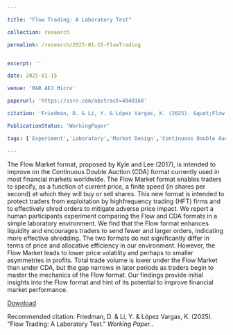 ```yaml
---

title: "Flow Trading: A Laboratory Test"

collection: research

permalink: /research/2025-01-15-FlowTrading


excerpt: ''

date: 2025-01-15

venue: 'R&R AEJ Micro'

paperurl: 'https://ssrn.com/abstract=4940168'

citation: 'Friedman, D. & Li, Y. & López Vargas, K. (2025). &quot;Flow Trading: A Laboratory Test.&quot; <i>Working Paper</i>.'

PublicationStatus: 'WorkingPaper'

tags: ['Experiment','Laboratory','Market Design','Continuous Double Auction','Continuous Limit Order Book','Flow Trading, Financial Markets','Laboratory Experiments','High-Frequency Trading','Price Impact','Experimental Finance']

---
```

The Flow Market format, proposed by Kyle and Lee (2017), is intended to improve on the Continuous Double Auction (CDA) format currently used in most financial markets worldwide. The Flow Market format enables traders to specify, as a function of current price, a finite speed (in shares per second) at which they will buy or sell shares. This new format is intended to protect traders from exploitation by highfrequency trading (HFT) firms and to effectively shred orders to mitigate adverse price impact. We report a human participants experiment comparing the Flow and CDA formats in a simple laboratory environment. We find that the Flow format enhances liquidity and encourages traders to send fewer and larger orders, indicating more effective shredding. The two formats do not significantly differ in terms of price and allocative efficiency in our environment. However, the Flow Market leads to lower price volatility and perhaps to smaller asymmetries in profits. Total trade volume is lower under the Flow Market than under CDA, but the gap narrows in later periods as traders begin to master the mechanics of the Flow format. Our findings provide initial insights into the Flow format and hint of its potential to improve financial market performance.

[Download](https://ssrn.com/abstract=4940168)

Recommended citation: Friedman, D. & Li, Y. & López Vargas, K. (2025). &quot;Flow Trading: A Laboratory Test.&quot; <i>Working Paper</i>..

